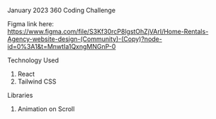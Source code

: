 January 2023 360 Coding Challenge

Figma link here: https://www.figma.com/file/S3Kf30rcP8lgstOhZjVArI/Home-Rentals-Agency-website-design-(Community)-(Copy)?node-id=0%3A1&t=MnwtIa1QxngMNGnP-0

Technology Used
1. React
2. Tailwind CSS

Libraries
1. Animation on Scroll